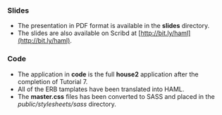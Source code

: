 ### Slides
- The presentation in PDF format is available in the **slides** directory.
- The slides are also available on Scribd at [http://bit.ly/haml](http://bit.ly/haml).

### Code
- The application in **code** is the full **house2** application
after the completion of Tutorial 7.
- All of the ERB tamplates have been translated into HAML.
- The **master.css** files has been converted to SASS and
placed in the *public/stylesheets/sass* directory.